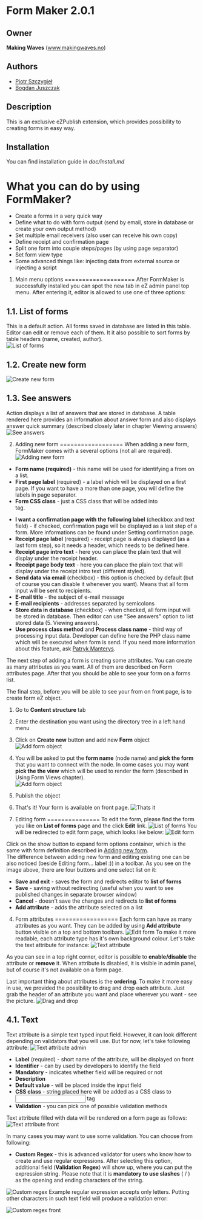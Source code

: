 Form Maker 2.0.1
================

Owner
-----
**Making Waves** (www.makingwaves.no)

Authors
-------
* [Piotr Szczygieł](https://github.com/piotr-szczygiel/)
* [Bogdan Juszczak](https://github.com/bogdanjuszczak/)

Description
-----------
This is an exclusive eZPublish extension, which provides possibility to creating forms in easy way.

Installation
------------
You can find installation guide in *doc/install.md*


What you can do by using FormMaker?
===================================
* Create a forms in a very quick way
* Define what to do with form output (send by email, store in database or create your own output method)
* Set multiple email receivers (also user can receive his own copy)
* Define receipt and confirmation page
* Split one form into couple steps/pages (by using page separator)
* Set form view type
* Some advanced things like: injecting data from external source or injecting a script

1. Main menu options
====================
After FormMaker is successfully installed you can spot the new tab in eZ admin panel top menu. After entering it, editor is allowed to use one of three options:  

1.1. List of forms
------------------
This is a default action. All forms saved in database are listed in this table. Editor can edit or remove each of them. It it also possible to sort forms by table headers (name, created, author).  
![List of forms](https://raw.github.com/makingwaves/formmaker/release/doc/screenshots/list%20of%20forms.jpg)

1.2. Create new form
----------------------------------------------
![Create new form](https://raw.github.com/makingwaves/formmaker/release/doc/screenshots/create%20new%20form%203.jpg)

1.3. See answers
----------------
Action displays a list of answers that are stored in database. A table rendered here provides an information about answer form and also displays answer quick summary (described closely later in chapter Viewing answers)
![See answers](https://raw.github.com/makingwaves/formmaker/release/doc/screenshots/see%20answers.jpg)

2. Adding new form
==================
When adding a new form, FormMaker comes with a several options (not all are required).  
![Adding new form](https://raw.github.com/makingwaves/formmaker/release/doc/screenshots/add%20new%20form.jpg)  

* **Form name (required)** - this name will be used for identifying a from on a list.
* **First page label** (required) - a label which will be displayed on a first page. If you want to have a more than one page, you will define the labels in page separator.
* **Form CSS class** - just a CSS class that will be added into <form /> tag.
* **I want a confirmation page with the following label** (checkbox and text field) - if checked, confirmation page will be displayed as a last step of a form. More informations can be found under Setting confirmation page.
* **Receipt page label** (required) - receipt page is always displayed (as a last form step), so it needs a header, which needs to be defined here.
* **Receipt page intro text** - here you can place the plain text that will display under the receipt header.
* **Receipt page body text** - here you can place the plain text that will display under the receipt intro text (different styled).
* **Send data via email** (checkbox) - this option is checked by default (but of course you can disable it whenever you want). Means that all form input will be sent to recipients.
* **E-mail title** - the subject of e-mail message
* **E-mail recipients** - addresses separated by semicolons
* **Store data in database** (checkbox) - when checked, all form input will be stored in database. Then editor can use "See answers" option to list stored data (5. Viewing answers).
* **Use process class method** and **Process class name** - third way of processing input data. Developer can define here the PHP class name which will be executed when form is send. If you need more information about this feature, ask [Patryk Manterys](https://github.com/pmanterys).  

The next step of adding a form is creating some attributes. You can create as many attributes as you want. All of them are described on Form attributes page. After that you should be able to see your form on a forms list.  
  
The final step, before you will be able to see your from on front page, is to create form eZ object.

1. Go to **Content structure** tab  
2. Enter the destination you want using the directory tree in a left hand menu  
3. Click on **Create new** button and add new **Form** object  
![Add form object](https://raw.github.com/makingwaves/formmaker/release/doc/screenshots/create%20new%20form.jpg)  
4. You will be asked to put the **form name** (node name) and **pick the form** that you want to connect with the node. In come cases you may want **pick the the view** which will be used to render the form (described in Using Form Views chapter).  
![Add form object](https://raw.github.com/makingwaves/formmaker/release/doc/screenshots/create%20new%20form%202.jpg)  
5. Publish the object  
6. That's it! Your form is available on front page.
![Thats it](https://raw.github.com/makingwaves/formmaker/release/doc/screenshots/form%20front.jpg)

3. Editing form
===============
To edit the form, please find the form you like on **List of forms** page and the click **Edit** link.
![List of forms](https://raw.github.com/makingwaves/formmaker/release/doc/screenshots/list%20of%20forms.jpg)
You will be redirected to edit form page, which looks like below:
![Edit form](https://raw.github.com/makingwaves/formmaker/release/doc/screenshots/edit%20form.jpg)

Click on the show button to expand form options container, which is the same with form definition described in [Adding new form](https://github.com/makingwaves/formmaker#2-adding-new-form).  
The difference between adding new form and editing existing one can be also noticed (beside Editing form... label :)) in a toolbar. As you see on the image above, there are four buttons and one select list on it:
* **Save and exit** - saves the form and redirects editor to **list of forms**
* **Save** - saving without redirecting (useful when you want to see published changes in separate browser window)
* **Cancel** - doesn't save the changes and redirects to **list of forms**
* **Add attribute** - adds the attribute selected on a list

4. Form attributes
==================
Each form can have as many attributes as you want. They can be added by using **Add attribute** button visible on a top and bottom toolbars.
![Edit form](https://raw.github.com/makingwaves/formmaker/release/doc/screenshots/edit%20form.jpg)
To make it more readable, each attribute type has it's own background colour. Let's take the text attribute for instance:
![Text attribute](https://raw.github.com/makingwaves/formmaker/release/doc/screenshots/text%20attribute.jpg)

As you can see in a top right corner, editor is possible to **enable/disable** the attribute or **remove** it. When attribute is disabled, it is visible in admin panel, but of course it's not available on a form page.  
  
Last important thing about attributes is the **ordering**. To make it more easy in use, we provided the possibility to drag and drop each attribute. Just grab the header of an attribute you want and place wherever you want - see the picture.
![Drag and drop](https://raw.github.com/makingwaves/formmaker/release/doc/screenshots/dnd.jpg)

4.1. Text
---------
Text attribute is a simple text typed input field. However, it can look different depending on validators that you will use. But for now, let's take following attribute:
![Text attribute admin](https://raw.github.com/makingwaves/formmaker/release/doc/screenshots/text%20attribute%20admin.jpg)
* **Label** (required) - short name of the attribute, will be displayed on front
* **Identifier** - can by used by developers to identify the field
* **Mandatory** - indicates whether field will be required or not
* **Description**
* **Default value** - will be placed inside the input field
* **CSS class** - string placed here will be added as a CSS class to <input /> tag
* **Validation** - you can pick one of possible validation methods

Text attribute filled with data will be rendered on a form page as follows:
![Text attribute front](https://raw.github.com/makingwaves/formmaker/release/doc/screenshots/text%20attribute%20front.jpg)

In many cases you may want to use some validation. You can choose from following:

* **Custom Regex** - this is advanced validator for users who know how to create and use regular expressions. After selecting this option, additional field (**Validation Regex**) will show up, where you can put the expression string. Please note that it is **mandatory to use slashes** ( / ) as the opening and ending characters of the string.  

![Custom regex](https://raw.github.com/makingwaves/formmaker/release/doc/screenshots/custom_regex.jpg)
Example regular expression accepts only letters. Putting other characters in such text field will produce a validation error:  

![Custom regex front](https://raw.github.com/makingwaves/formmaker/release/doc/screenshots/custom_regex%20front.jpg)



























